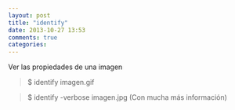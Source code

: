 ```yaml
---
layout: post
title: "identify"
date: 2013-10-27 13:53
comments: true
categories: 
---
```

Ver las propiedades de una imagen

>$ identify imagen.gif 

>$ identify -verbose imagen.jpg   (Con mucha más información)

